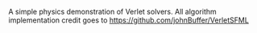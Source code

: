 A simple physics demonstration of Verlet solvers. All algorithm implementation credit goes to https://github.com/johnBuffer/VerletSFML
